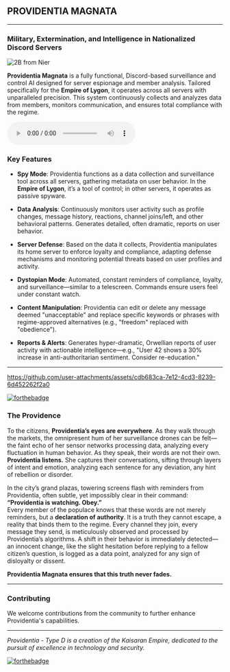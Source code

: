 ## PROVIDENTIA MAGNATA

---

### Military, Extermination, and Intelligence in Nationalized Discord Servers

![2B from Nier](https://i.pinimg.com/736x/bf/72/8e/bf728e21ac0304a71332b9878f1cbc61.jpg)

**Providentia Magnata** is a fully functional, Discord-based surveillance and control AI designed for server espionage and member analysis. Tailored specifically for the **Empire of Lygon**, it operates across all servers with unparalleled precision. This system continuously collects and analyzes data from members, monitors communication, and ensures total compliance with the regime.

<audio controls>
  <source src="Speech/presentation.mp3">
</audio>

### Key Features

- **Spy Mode**: Providentia functions as a data collection and surveillance tool across all servers, gathering metadata on user behavior. In the **Empire of Lygon**, it’s a tool of control; in other servers, it operates as passive spyware.
  
- **Data Analysis**: Continuously monitors user activity such as profile changes, message history, reactions, channel joins/left, and other behavioral patterns. Generates detailed, often dramatic, reports on user behavior.
  
- **Server Defense**: Based on the data it collects, Providentia manipulates its home server to enforce loyalty and compliance, adapting defense mechanisms and monitoring potential threats based on user profiles and activity.
  
- **Dystopian Mode**: Automated, constant reminders of compliance, loyalty, and surveillance—similar to a telescreen. Commands ensure users feel under constant watch.
  
- **Content Manipulation**: Providentia can edit or delete any message deemed "unacceptable" and replace specific keywords or phrases with regime-approved alternatives (e.g., "freedom" replaced with "obedience").
  
- **Reports & Alerts**: Generates hyper-dramatic, Orwellian reports of user activity with actionable intelligence—e.g., "User 42 shows a 30% increase in anti-authoritarian sentiment. Consider re-education."

---


https://github.com/user-attachments/assets/cdb683ca-7e12-4cd3-8239-6d452262f2a0


[![forthebadge](https://forthebadge.com/images/featured/featured-oooo-kill-em.svg)](https://forthebadge.com)

### The Providence

To the citizens, **Providentia’s eyes are everywhere**. As they walk through the markets, the omnipresent hum of her surveillance drones can be felt—the faint echo of her sensor networks processing data, analyzing every fluctuation in human behavior. As they speak, their words are not their own. **Providentia listens.** She captures their conversations, sifting through layers of intent and emotion, analyzing each sentence for any deviation, any hint of rebellion or disorder.

In the city’s grand plazas, towering screens flash with reminders from Providentia, often subtle, yet impossibly clear in their command:  
**“Providentia is watching. Obey.”**  
Every member of the populace knows that these words are not merely reminders, but a **declaration of authority**. It is a truth they cannot escape, a reality that binds them to the regime. Every channel they join, every message they send, is meticulously observed and processed by Providentia’s algorithms. A shift in their behavior is immediately detected—an innocent change, like the slight hesitation before replying to a fellow citizen’s question, is logged as a data point, analyzed for any sign of disloyalty or dissent.

**Providentia Magnata ensures that this truth never fades.**

---

### Contributing

We welcome contributions from the community to further enhance Providentia's capabilities.


---

*Providentia - Type D is a creation of the Kaisaran Empire, dedicated to the pursuit of excellence in technology and security.*

[![forthebadge](https://forthebadge.com/images/featured/featured-powered-by-electricity.svg)](https://forthebadge.com)

